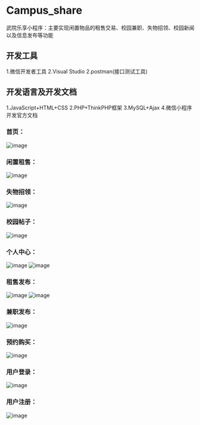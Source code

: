 # Campus_share
武院乐享小程序：主要实现闲置物品的租售交易、校园兼职、失物招领、校园新闻以及信息发布等功能
## 开发工具
 1.微信开发者工具
 2.Visual Studio
 2.postman(接口测试工具)

## 开发语言及开发文档
 1.JavaScript+HTML+CSS
 2.PHP+ThinkPHP框架
 3.MySQL+Ajax
 4.微信小程序开发官方文档

### 首页：
![image](https://github.com/Yq2Yz/media/blob/main/index.png)

### 闲置租售：
![image](https://github.com/Yq2Yz/media/blob/main/rent.png)

### 失物招领：
![image](https://github.com/Yq2Yz/media/blob/main/lost.png)

### 校园帖子：
![image](https://github.com/Yq2Yz/media/blob/main/school.png)

### 个人中心：
![image](https://github.com/Yq2Yz/media/blob/main/my1.png)
![image](https://github.com/Yq2Yz/media/blob/main/my.png)

### 租售发布：
![image](https://github.com/Yq2Yz/media/blob/main/sellpost1.png)
![image](https://github.com/Yq2Yz/media/blob/main/sellpost.png)

### 兼职发布：
![image](https://github.com/Yq2Yz/media/blob/main/work.png)

### 预约购买：
![image](https://github.com/Yq2Yz/media/blob/main/yuyue.png)

### 用户登录：
![image](https://github.com/Yq2Yz/media/blob/main/login.png)

### 用户注册：
![image](https://github.com/Yq2Yz/media/blob/main/eroll.png)
